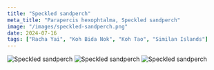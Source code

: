 ```yaml
---
title: "Speckled sandperch"
meta_title: "Parapercis hexophtalma, Speckled sandperch"
image: "/images/speckled-sandperch.png"
date: 2024-07-16
tags: ["Racha Yai", "Koh Bida Nok", "Koh Tao", "Similan Islands"]
---
```



![Speckled sandperch](https://github.com/Muratov-Egor/diversnotes/blob/master/assets/images/speckled-sandperch-1.png?raw=true "Speckled sandperch")
![Speckled sandperch](https://github.com/Muratov-Egor/diversnotes/blob/master/assets/images/speckled-sandperch-2.png?raw=true "Speckled sandperch")
![Speckled sandperch](https://github.com/Muratov-Egor/diversnotes/blob/master/assets/images/speckled-sandperch-3.png?raw=true "Speckled sandperch")

